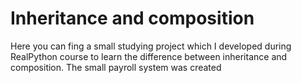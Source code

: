 # Inheritance and composition
Here you can fing a small studying project which I developed during RealPython course to learn the difference between inheritance and composition. The small payroll system was created

